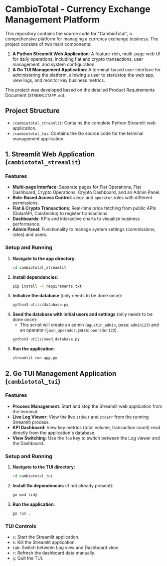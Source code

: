 # CambioTotal - Currency Exchange Management Platform

This repository contains the source code for "CambioTotal", a comprehensive platform for managing a currency exchange business. The project consists of two main components:

1.  **A Python Streamlit Web Application**: A feature-rich, multi-page web UI for daily operations, including fiat and crypto transactions, user management, and system configuration.
2.  **A Go TUI Management Application**: A terminal-based user interface for administering the platform, allowing a user to start/stop the web app, view logs, and monitor key business metrics.

This project was developed based on the detailed Product Requirements Document (`STREAMLITAPP.md`).

## Project Structure

-   `/cambiototal_streamlit`: Contains the complete Python Streamlit web application.
-   `/cambiototal_tui`: Contains the Go source code for the terminal management application.

## 1. Streamlit Web Application (`cambiototal_streamlit`)

### Features
-   **Multi-page Interface**: Separate pages for Fiat Operations, Fiat Dashboard, Crypto Operations, Crypto Dashboard, and an Admin Panel.
-   **Role-Based Access Control**: `admin` and `operator` roles with different permissions.
-   **Fiat & Crypto Transactions**: Real-time price fetching from public APIs (DolarAPI, CoinGecko) to register transactions.
-   **Dashboards**: KPIs and interactive charts to visualize business performance.
-   **Admin Panel**: Functionality to manage system settings (commissions, rates) and users.

### Setup and Running
1.  **Navigate to the app directory**:
    ```bash
    cd cambiototal_streamlit
    ```
2.  **Install dependencies**:
    ```bash
    pip install -r requirements.txt
    ```
3.  **Initialize the database** (only needs to be done once):
    ```bash
    python3 utils/database.py
    ```
4.  **Seed the database with initial users and settings** (only needs to be done once):
    *   This script will create an admin (`agustin_admin`, pass: `admin123`) and an operator (`juan_operador`, pass: `operador123`).
    ```bash
    python3 utils/seed_database.py
    ```
5.  **Run the application**:
    ```bash
    streamlit run app.py
    ```

## 2. Go TUI Management Application (`cambiototal_tui`)

### Features
-   **Process Management**: Start and stop the Streamlit web application from the terminal.
-   **Live Log Viewer**: View the live `stdout` and `stderr` from the running Streamlit process.
-   **KPI Dashboard**: View key metrics (total volume, transaction count) read directly from the application's database.
-   **View Switching**: Use the `Tab` key to switch between the Log viewer and the Dashboard.

### Setup and Running
1.  **Navigate to the TUI directory**:
    ```bash
    cd cambiototal_tui
    ```
2.  **Install Go dependencies** (if not already present):
    ```bash
    go mod tidy
    ```
3.  **Run the application**:
    ```bash
    go run .
    ```
### TUI Controls
-   `s`: Start the Streamlit application.
-   `k`: Kill the Streamlit application.
-   `tab`: Switch between Log view and Dashboard view.
-   `r`: Refresh the dashboard data manually.
-   `q`: Quit the TUI.
